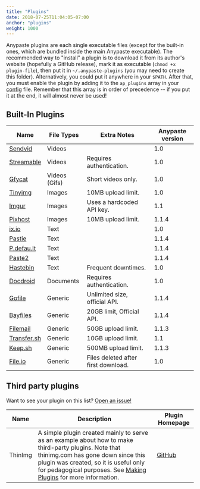```yaml
---
title: "Plugins"
date: 2018-07-25T11:04:05-07:00
anchor: "plugins"
weight: 1000
---
```


Anypaste plugins are each single executable files (except for the built-in ones, which are bundled inside the main Anypaste executable). The recommended way to "install" a plugin is to download it from its author's website (hopefully a GitHub release), mark it as executable (`chmod +x plugin-file`), then put it in `~/.anypaste-plugins` (you may need to create this folder). Alternatively, you could put it anywhere in your `$PATH`. After that, you must enable the plugin by adding it to the `ap_plugins` array in your [config](#configuration) file. Remember that this array is in order of precedence -- if you put it at the end, it will almost never be used!

## Built-In Plugins 

Name | File Types | Extra Notes | Anypaste version
---|---|---|---
[Sendvid](http://sendvid.com) | Videos | | 1.0
[Streamable](https://streamable.com) | Videos | Requires authentication. | 1.0
[Gfycat](https://gfycat.com) | Videos (Gifs) | Short videos only. | 1.0
[Tinyimg](https://tinyimg.io) | Images | 10MB upload limit. | 1.0
[Imgur](https://tinyimg.io) | Images | Uses a hardcoded API key. | 1.1
[Pixhost](https://pixhost.to) | Images | 10MB upload limit. | 1.1.4
[ix.io](https://ix.io) | Text | | 1.0
[Pastie](https://pastie.org) | Text | | 1.1.4
[P.defau.lt](https://p.defau.lt) | Text | | 1.1.4
[Paste2](https://paste2.org) | Text | | 1.1.4
[Hastebin](https://hastebin.com) | Text | Frequent downtimes. | 1.0
[Docdroid](https://docdroid.net) | Documents | Requires authentication. | 1.0
[Gofile](https://gofile.com) | Generic | Unlimited size, official API. | 1.1.4
[Bayfiles](https://bayfiles.com) | Generic | 20GB limit, Official API. | 1.1.4
[Filemail](https://filemail.com) | Generic | 50GB upload limit. | 1.1.3
[Transfer.sh](https://transfersh.com) | Generic | 10GB upload limit. | 1.1
[Keep.sh](https://keep.sh) | Generic | 500MB upload limit. | 1.1.3
[File.io](https://file.io) | Generic | Files deleted after first download. | 1.0

## Third party plugins

Want to see your plugin on this list? [Open an issue!](https://github.com/markasoftware/anypaste-website/issues/new)

Name | Description | Plugin Homepage
---|---|---
ThinImg | A simple plugin created mainly to serve as an example about how to make third-party plugins. Note that thinimg.com has gone down since this plugin was created, so it is useful only for pedagogical purposes. See [Making Plugins](#making-plugins) for more information. | [GitHub](https://github.com/markasoftware/anypaste-thinimg)
